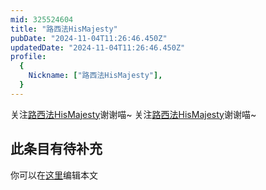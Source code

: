 ```yaml
---
mid: 325524604
title: "路西法HisMajesty"
pubDate: "2024-11-04T11:26:46.450Z"
updatedDate: "2024-11-04T11:26:46.450Z"
profile:
  {
    Nickname: ["路西法HisMajesty"],
  }
---
```


关注[路西法HisMajesty](https://space.bilibili.com/325524604)谢谢喵~ 关注[路西法HisMajesty](https://space.bilibili.com/325524604)谢谢喵~

## 此条目有待补充
你可以在[这里](https://github.com/Yuhanawa/VTuber.ICU-Content/edit/master/v/路西法HisMajesty/index.md)编辑本文
